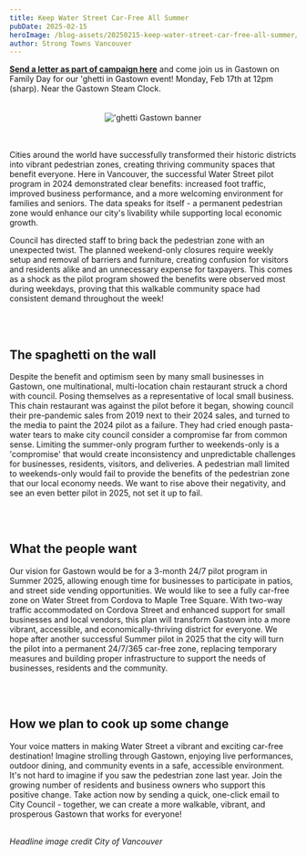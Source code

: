 ```yaml
---
title: Keep Water Street Car-Free All Summer
pubDate: 2025-02-15
heroImage: /blog-assets/20250215-keep-water-street-car-free-all-summer/gastown-car-free.jpg
author: Strong Towns Vancouver
---
```


<div class="banner">
<b><a href="https://actionnetwork.org/letters/keep-water-street-car-free-all-summer">Send a letter as part of campaign here</a></b> and come join us in Gastown on Family Day for our 'ghetti in Gastown event! Monday, Feb 17th at 12pm (sharp). Near the Gastown Steam Clock.
</div>

</br>
</br>

<center><img class="max-w-4xl" src="/blog-assets/20250215-keep-water-street-car-free-all-summer/ghetti-gastown-banner.png" alt="'ghetti Gastown banner"></center>
</br>
</br>

Cities around the world have successfully transformed their historic districts into vibrant pedestrian zones, creating thriving community spaces that benefit everyone. Here in Vancouver, the successful Water Street pilot program in 2024 demonstrated clear benefits: increased foot traffic, improved business performance, and a more welcoming environment for families and seniors. The data speaks for itself - a permanent pedestrian zone would enhance our city's livability while supporting local economic growth.

Council has directed staff to bring back the pedestrian zone with an unexpected twist. The planned weekend-only closures require weekly setup and removal of barriers and furniture, creating confusion for visitors and residents alike and an unnecessary expense for taxpayers. This comes as a shock as the pilot program showed the benefits were observed most during weekdays, proving that this walkable community space had consistent demand throughout the week!

</br>
</br>

## The spaghetti on the wall

Despite the benefit and optimism seen by many small businesses in Gastown, one multinational, multi-location chain restaurant struck a chord with council. Posing themselves as a representative of local small business. This chain restaurant was against the pilot before it began, showing council their pre-pandemic sales from 2019 next to their 2024 sales, and turned to the media to paint the 2024 pilot as a failure. They had cried enough pasta-water tears to make city council consider a compromise far from common sense. Limiting the summer-only program further to weekends-only is a 'compromise' that would create inconsistency and unpredictable challenges for businesses, residents, visitors, and deliveries. A pedestrian mall limited to weekends-only would fail to provide the benefits of the pedestrian zone that our local economy needs. We want to rise above their negativity, and see an even better pilot in 2025, not set it up to fail.

</br>
</br>

## What the people want

Our vision for Gastown would be for a 3-month 24/7 pilot program in Summer 2025, allowing enough time for businesses to participate in patios, and street side vending opportunities. We would like to see a fully car-free zone on Water Street from Cordova to Maple Tree Square. With two-way traffic accommodated on Cordova Street and enhanced support for small businesses and local vendors, this plan will transform Gastown into a more vibrant, accessible, and economically-thriving district for everyone. We hope after another successful Summer pilot in 2025 that the city will turn the pilot into a permanent 24/7/365 car-free zone, replacing temporary measures and building proper infrastructure to support the needs of businesses, residents and the community.

</br>
</br>

## How we plan to cook up some change

Your voice matters in making Water Street a vibrant and exciting car-free destination! Imagine strolling through Gastown, enjoying live performances, outdoor dining, and community events in a safe, accessible environment. It's not hard to imagine if you saw the pedestrian zone last year. Join the growing number of residents and business owners who support this positive change. Take action now by sending a quick, one-click email to City Council - together, we can create a more walkable, vibrant, and prosperous Gastown that works for everyone!

</br>
<i>Headline image credit City of Vancouver</i>
